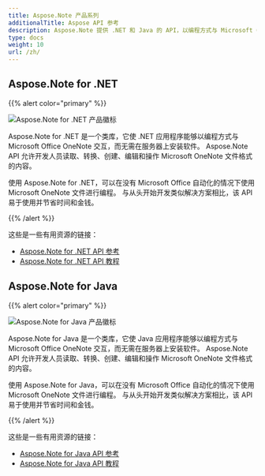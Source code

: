 ```yaml
---
title: Aspose.Note 产品系列
additionalTitle: Aspose API 参考
description: Aspose.Note 提供 .NET 和 Java 的 API，以编程方式与 Microsoft Office OneNote 交互，而无需在服务器上安装软件。 Aspose.Note API 允许开发人员读取、转换、创建、编辑和操作 Microsoft OneNote 文件格式的内容。
type: docs
weight: 10
url: /zh/
---
```


## Aspose.Note for .NET

{{% alert color="primary" %}} 

![Aspose.Note for .NET 产品徽标](../home_1.png)

Aspose.Note for .NET 是一个类库，它使 .NET 应用程序能够以编程方式与 Microsoft Office OneNote 交互，而无需在服务器上安装软件。 Aspose.Note API 允许开发人员读取、转换、创建、编辑和操作 Microsoft OneNote 文件格式的内容。

使用 Aspose.Note for .NET，可以在没有 Microsoft Office 自动化的情况下使用 Microsoft OneNote 文件进行编程。 与从头开始开发类似解决方案相比，该 API 易于使用并节省时间和金钱。

{{% /alert %}} 

这些是一些有用资源的链接：
- [Aspose.Note for .NET API 参考](/note/zh/net/)
- [Aspose.Note for .NET API 教程](/tutorials/note/zh/net/)

## Aspose.Note for Java

{{% alert color="primary" %}}

![Aspose.Note for Java 产品徽标](../home_2.png)

Aspose.Note for Java 是一个类库，它使 Java 应用程序能够以编程方式与 Microsoft Office OneNote 交互，而无需在服务器上安装软件。 Aspose.Note API 允许开发人员读取、转换、创建、编辑和操作 Microsoft OneNote 文件格式的内容。

使用 Aspose.Note for Java，可以在没有 Microsoft Office 自动化的情况下使用 Microsoft OneNote 文件进行编程。 与从头开始开发类似解决方案相比，该 API 易于使用并节省时间和金钱。

{{% /alert %}} 

这些是一些有用资源的链接：
- [Aspose.Note for Java API 参考](/note/java/)
- [Aspose.Note for Java API 教程](/tutorials/note/zh/java/)